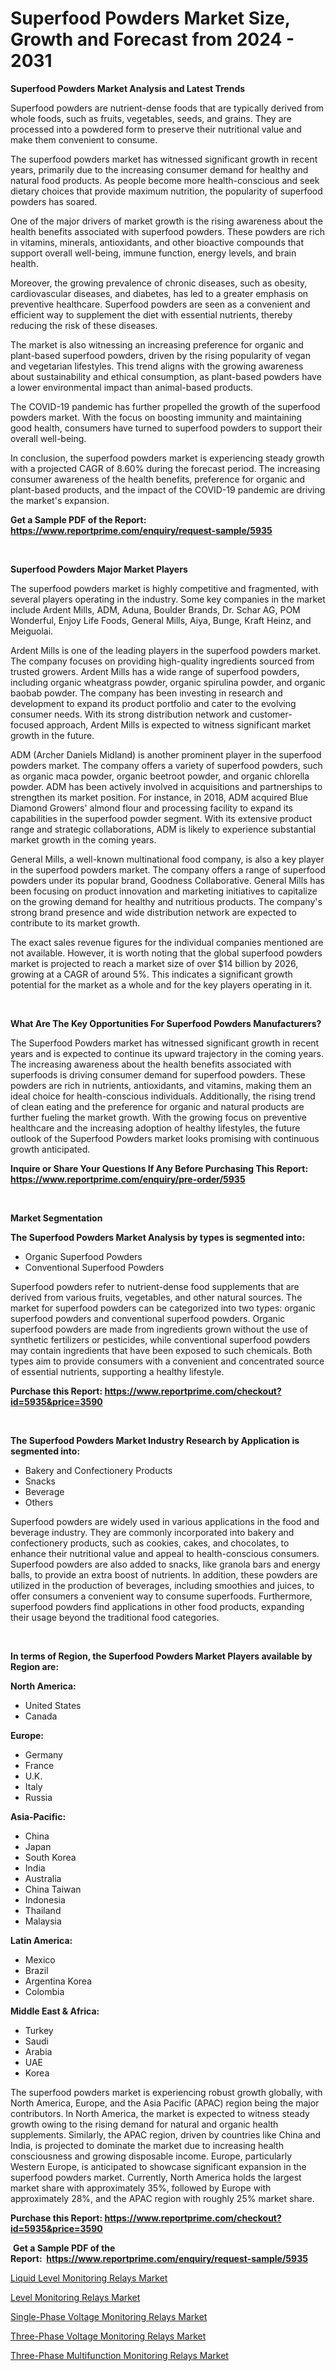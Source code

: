 <p><h1>Superfood Powders Market Size, Growth and Forecast from 2024 - 2031</h1></p><p><strong>Superfood Powders Market Analysis and Latest Trends</strong></p>
<p><p>Superfood powders are nutrient-dense foods that are typically derived from whole foods, such as fruits, vegetables, seeds, and grains. They are processed into a powdered form to preserve their nutritional value and make them convenient to consume.</p><p>The superfood powders market has witnessed significant growth in recent years, primarily due to the increasing consumer demand for healthy and natural food products. As people become more health-conscious and seek dietary choices that provide maximum nutrition, the popularity of superfood powders has soared.</p><p>One of the major drivers of market growth is the rising awareness about the health benefits associated with superfood powders. These powders are rich in vitamins, minerals, antioxidants, and other bioactive compounds that support overall well-being, immune function, energy levels, and brain health.</p><p>Moreover, the growing prevalence of chronic diseases, such as obesity, cardiovascular diseases, and diabetes, has led to a greater emphasis on preventive healthcare. Superfood powders are seen as a convenient and efficient way to supplement the diet with essential nutrients, thereby reducing the risk of these diseases.</p><p>The market is also witnessing an increasing preference for organic and plant-based superfood powders, driven by the rising popularity of vegan and vegetarian lifestyles. This trend aligns with the growing awareness about sustainability and ethical consumption, as plant-based powders have a lower environmental impact than animal-based products.</p><p>The COVID-19 pandemic has further propelled the growth of the superfood powders market. With the focus on boosting immunity and maintaining good health, consumers have turned to superfood powders to support their overall well-being.</p><p>In conclusion, the superfood powders market is experiencing steady growth with a projected CAGR of 8.60% during the forecast period. The increasing consumer awareness of the health benefits, preference for organic and plant-based products, and the impact of the COVID-19 pandemic are driving the market's expansion.</p></p>
<p><strong>Get a Sample PDF of the Report:&nbsp; <a href="https://www.reportprime.com/enquiry/request-sample/5935">https://www.reportprime.com/enquiry/request-sample/5935</a></strong></p>
<p>&nbsp;</p>
<p><strong>Superfood Powders Major Market Players</strong></p>
<p><p>The superfood powders market is highly competitive and fragmented, with several players operating in the industry. Some key companies in the market include Ardent Mills, ADM, Aduna, Boulder Brands, Dr. Schar AG, POM Wonderful, Enjoy Life Foods, General Mills, Aiya, Bunge, Kraft Heinz, and Meiguolai.</p><p>Ardent Mills is one of the leading players in the superfood powders market. The company focuses on providing high-quality ingredients sourced from trusted growers. Ardent Mills has a wide range of superfood powders, including organic wheatgrass powder, organic spirulina powder, and organic baobab powder. The company has been investing in research and development to expand its product portfolio and cater to the evolving consumer needs. With its strong distribution network and customer-focused approach, Ardent Mills is expected to witness significant market growth in the future.</p><p>ADM (Archer Daniels Midland) is another prominent player in the superfood powders market. The company offers a variety of superfood powders, such as organic maca powder, organic beetroot powder, and organic chlorella powder. ADM has been actively involved in acquisitions and partnerships to strengthen its market position. For instance, in 2018, ADM acquired Blue Diamond Growers' almond flour and processing facility to expand its capabilities in the superfood powder segment. With its extensive product range and strategic collaborations, ADM is likely to experience substantial market growth in the coming years.</p><p>General Mills, a well-known multinational food company, is also a key player in the superfood powders market. The company offers a range of superfood powders under its popular brand, Goodness Collaborative. General Mills has been focusing on product innovation and marketing initiatives to capitalize on the growing demand for healthy and nutritious products. The company's strong brand presence and wide distribution network are expected to contribute to its market growth.</p><p>The exact sales revenue figures for the individual companies mentioned are not available. However, it is worth noting that the global superfood powders market is projected to reach a market size of over $14 billion by 2026, growing at a CAGR of around 5%. This indicates a significant growth potential for the market as a whole and for the key players operating in it.</p></p>
<p>&nbsp;</p>
<p><strong>What Are The Key Opportunities For Superfood Powders Manufacturers?</strong></p>
<p><p>The Superfood Powders market has witnessed significant growth in recent years and is expected to continue its upward trajectory in the coming years. The increasing awareness about the health benefits associated with superfoods is driving consumer demand for superfood powders. These powders are rich in nutrients, antioxidants, and vitamins, making them an ideal choice for health-conscious individuals. Additionally, the rising trend of clean eating and the preference for organic and natural products are further fueling the market growth. With the growing focus on preventive healthcare and the increasing adoption of healthy lifestyles, the future outlook of the Superfood Powders market looks promising with continuous growth anticipated.</p></p>
<p><strong>Inquire or Share Your Questions If Any Before Purchasing This Report: <a href="https://www.reportprime.com/enquiry/pre-order/5935">https://www.reportprime.com/enquiry/pre-order/5935</a></strong></p>
<p>&nbsp;</p>
<p><strong>Market Segmentation</strong></p>
<p><strong>The Superfood Powders Market Analysis by types is segmented into:</strong></p>
<p><ul><li>Organic Superfood Powders</li><li>Conventional Superfood Powders</li></ul></p>
<p><p>Superfood powders refer to nutrient-dense food supplements that are derived from various fruits, vegetables, and other natural sources. The market for superfood powders can be categorized into two types: organic superfood powders and conventional superfood powders. Organic superfood powders are made from ingredients grown without the use of synthetic fertilizers or pesticides, while conventional superfood powders may contain ingredients that have been exposed to such chemicals. Both types aim to provide consumers with a convenient and concentrated source of essential nutrients, supporting a healthy lifestyle.</p></p>
<p><strong>Purchase this Report:&nbsp;<a href="https://www.reportprime.com/checkout?id=5935&price=3590">https://www.reportprime.com/checkout?id=5935&price=3590</a></strong></p>
<p>&nbsp;</p>
<p><strong>The Superfood Powders Market Industry Research by Application is segmented into:</strong></p>
<p><ul><li>Bakery and Confectionery Products</li><li>Snacks</li><li>Beverage</li><li>Others</li></ul></p>
<p><p>Superfood powders are widely used in various applications in the food and beverage industry. They are commonly incorporated into bakery and confectionery products, such as cookies, cakes, and chocolates, to enhance their nutritional value and appeal to health-conscious consumers. Superfood powders are also added to snacks, like granola bars and energy balls, to provide an extra boost of nutrients. In addition, these powders are utilized in the production of beverages, including smoothies and juices, to offer consumers a convenient way to consume superfoods. Furthermore, superfood powders find applications in other food products, expanding their usage beyond the traditional food categories.</p></p>
<p>&nbsp;</p>
<p><strong>In terms of Region, the Superfood Powders Market Players available by Region are:</strong></p>
<p>
    <p> <strong> North America: </strong>
        <ul>
            <li>United States</li>
            <li>Canada</li>
        </ul>
        </p> 
    <p> <strong> Europe: </strong>
        <ul>
            <li>Germany</li>
            <li>France</li>
            <li>U.K.</li>
            <li>Italy</li>
            <li>Russia</li>
        </ul>
        </p> 
    <p> <strong> Asia-Pacific: </strong>
        <ul>
            <li>China</li>
            <li>Japan</li>
            <li>South Korea</li>
            <li>India</li>
            <li>Australia</li>
            <li>China Taiwan</li>
            <li>Indonesia</li>
            <li>Thailand</li>
            <li>Malaysia</li>
        </ul>
        </p> 
    <p> <strong> Latin America: </strong>
        <ul>
            <li>Mexico</li>
            <li>Brazil</li>
            <li>Argentina Korea</li>
            <li>Colombia</li>
        </ul>
        </p> 
    <p> <strong> Middle East & Africa: </strong>
        <ul>
            <li>Turkey</li>
            <li>Saudi</li>
            <li>Arabia</li>
            <li>UAE</li>
            <li>Korea</li>
        </ul>
    </p>
    </p>
<p><p>The superfood powders market is experiencing robust growth globally, with North America, Europe, and the Asia Pacific (APAC) region being the major contributors. In North America, the market is expected to witness steady growth owing to the rising demand for natural and organic health supplements. Similarly, the APAC region, driven by countries like China and India, is projected to dominate the market due to increasing health consciousness and growing disposable income. Europe, particularly Western Europe, is anticipated to showcase significant expansion in the superfood powders market. Currently, North America holds the largest market share with approximately 35%, followed by Europe with approximately 28%, and the APAC region with roughly 25% market share.</p></p>
<p><strong>Purchase this Report: <a href="https://www.reportprime.com/checkout?id=5935&price=3590">https://www.reportprime.com/checkout?id=5935&price=3590</a></strong></p>
<p>&nbsp;<strong>Get a Sample PDF of the Report:&nbsp;&nbsp;<a href="https://www.reportprime.com/enquiry/request-sample/5935">https://www.reportprime.com/enquiry/request-sample/5935</a></strong></p>
<p><strong></strong></p>
<p><p><a href="https://github.com/jhcraigie/Market-Research-Report-List-1/blob/main/liquid-level-monitoring-relays-market.md">Liquid Level Monitoring Relays Market</a></p><p><a href="https://github.com/beatblasta/Market-Research-Report-List-1/blob/main/level-monitoring-relays-market.md">Level Monitoring Relays Market</a></p><p><a href="https://github.com/Triciasol/Market-Research-Report-List-1/blob/main/single-phase-voltage-monitoring-relays-market.md">Single-Phase Voltage Monitoring Relays Market</a></p><p><a href="https://github.com/chartsaturn/Market-Research-Report-List-1/blob/main/three-phase-voltage-monitoring-relays-market.md">Three-Phase Voltage Monitoring Relays Market</a></p><p><a href="https://github.com/jsmusil/Market-Research-Report-List-1/blob/main/three-phase-multifunction-monitoring-relays-market.md">Three-Phase Multifunction Monitoring Relays Market</a></p></p>